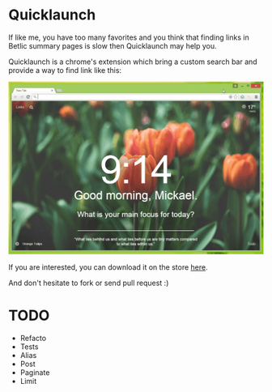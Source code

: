 # Quicklaunch

If like me, you have too many favorites and you think that finding links in Betlic summary pages is slow then Quicklaunch may help you.

Quicklaunch is a chrome's extension which bring a custom search bar and provide a way to find link like this:

![Use case](/src/img/demo.gif?raw=true "Use case")

If you are interested, you can download it on the store [here](https://chrome.google.com/webstore/detail/quicklaunch/pkcmlalpmnilmdhhfhopppiipaajoifm).

And don't hesitate to fork or send pull request :)

# TODO

- Refacto
- Tests
- Alias 
- Post 
- Paginate 
- Limit 
